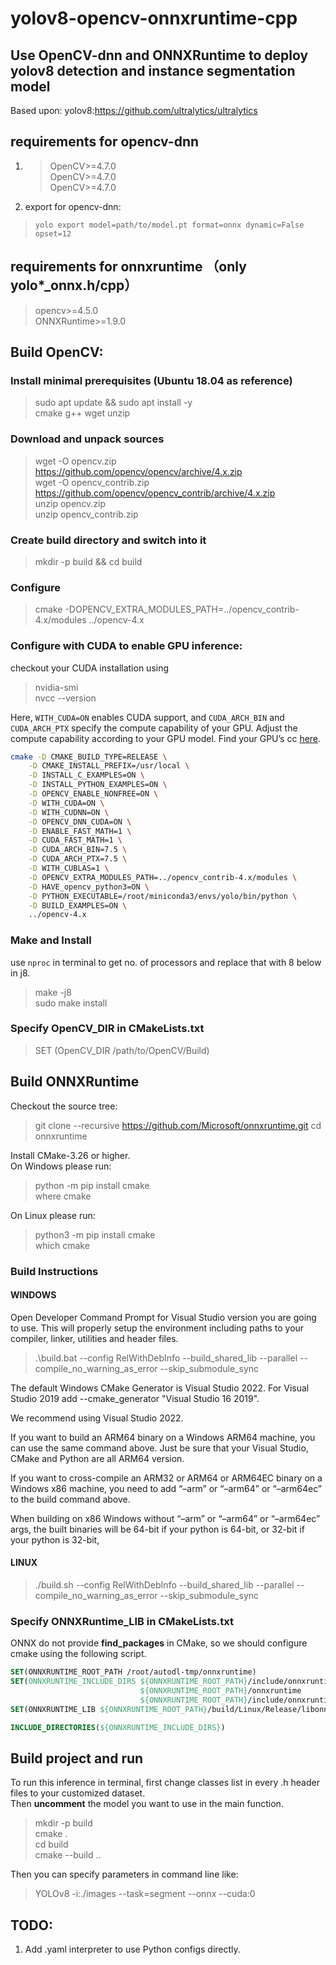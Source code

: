 # yolov8-opencv-onnxruntime-cpp
## Use OpenCV-dnn and ONNXRuntime to deploy yolov8 detection and instance segmentation model<br>
Based upon:
yolov8:https://github.com/ultralytics/ultralytics

## requirements for opencv-dnn
1. > OpenCV>=4.7.0<br>
OpenCV>=4.7.0<br>
OpenCV>=4.7.0<br>

2. export for opencv-dnn:</br>
> ```yolo export model=path/to/model.pt format=onnx dynamic=False  opset=12```</br>

## requirements for onnxruntime （only yolo*_onnx.h/cpp）
>opencv>=4.5.0 </br>
ONNXRuntime>=1.9.0 </br>

## Build OpenCV:

### Install minimal prerequisites (Ubuntu 18.04 as reference)
>sudo apt update && sudo apt install -y </br>
cmake g++ wget unzip </br>
### Download and unpack sources
>wget -O opencv.zip https://github.com/opencv/opencv/archive/4.x.zip </br>
wget -O opencv_contrib.zip https://github.com/opencv/opencv_contrib/archive/4.x.zip</br>
unzip opencv.zip</br>
unzip opencv_contrib.zip</br>
### Create build directory and switch into it
>mkdir -p build && cd build
### Configure
>cmake -DOPENCV_EXTRA_MODULES_PATH=../opencv_contrib-4.x/modules ../opencv-4.x

### Configure with CUDA to enable GPU inference:
checkout your CUDA installation using
>nvidia-smi </br>
nvcc --version

Here, `WITH_CUDA=ON` enables CUDA support, and `CUDA_ARCH_BIN` and `CUDA_ARCH_PTX` specify the compute capability of your GPU. Adjust the compute capability according to your GPU model. Find your GPU’s cc [here](https://developer.nvidia.com/cuda-gpus).

```bash
cmake -D CMAKE_BUILD_TYPE=RELEASE \
	-D CMAKE_INSTALL_PREFIX=/usr/local \
	-D INSTALL_C_EXAMPLES=ON \
	-D INSTALL_PYTHON_EXAMPLES=ON \
	-D OPENCV_ENABLE_NONFREE=ON \
	-D WITH_CUDA=ON \
	-D WITH_CUDNN=ON \
	-D OPENCV_DNN_CUDA=ON \
	-D ENABLE_FAST_MATH=1 \
	-D CUDA_FAST_MATH=1 \
	-D CUDA_ARCH_BIN=7.5 \
    -D CUDA_ARCH_PTX=7.5 \
	-D WITH_CUBLAS=1 \
	-D OPENCV_EXTRA_MODULES_PATH=../opencv_contrib-4.x/modules \
	-D HAVE_opencv_python3=ON \
	-D PYTHON_EXECUTABLE=/root/miniconda3/envs/yolo/bin/python \
	-D BUILD_EXAMPLES=ON \
	../opencv-4.x
```

### Make and Install
use ```nproc``` in terminal to get no. of processors and replace that with 8 below in j8.
>make -j8 \
>sudo make install
### Specify OpenCV_DIR in CMakeLists.txt
>SET (OpenCV_DIR /path/to/OpenCV/Build)

## Build ONNXRuntime
Checkout the source tree:
> git clone --recursive https://github.com/Microsoft/onnxruntime.git
 cd onnxruntime

Install CMake-3.26 or higher. </br>
On Windows please run:
> python -m pip install cmake </br>
where cmake </br>

On Linux please run:
> python3 -m pip install cmake </br>
which cmake </br>

### Build Instructions </br>
#### WINDOWS
Open Developer Command Prompt for Visual Studio version you are going to use. This will properly setup the environment including paths to your compiler, linker, utilities and header files.

>.\build.bat --config RelWithDebInfo --build_shared_lib --parallel --compile_no_warning_as_error --skip_submodule_sync

The default Windows CMake Generator is Visual Studio 2022. For Visual Studio 2019 add --cmake_generator "Visual Studio 16 2019".

We recommend using Visual Studio 2022.

If you want to build an ARM64 binary on a Windows ARM64 machine, you can use the same command above. Just be sure that your Visual Studio, CMake and Python are all ARM64 version.

If you want to cross-compile an ARM32 or ARM64 or ARM64EC binary on a Windows x86 machine, you need to add “–arm” or “–arm64” or “–arm64ec” to the build command above.

When building on x86 Windows without “–arm” or “–arm64” or “–arm64ec” args, the built binaries will be 64-bit if your python is 64-bit, or 32-bit if your python is 32-bit,

#### LINUX
> ./build.sh --config RelWithDebInfo --build_shared_lib --parallel --compile_no_warning_as_error --skip_submodule_sync

### Specify ONNXRuntime_LIB in CMakeLists.txt
ONNX do not provide **find_packages** in CMake, so we should configure cmake using the following script.
```cmake
SET(ONNXRUNTIME_ROOT_PATH /root/autodl-tmp/onnxruntime)
SET(ONNXRUNTIME_INCLUDE_DIRS ${ONNXRUNTIME_ROOT_PATH}/include/onnxruntime
                             ${ONNXRUNTIME_ROOT_PATH}/onnxruntime
                             ${ONNXRUNTIME_ROOT_PATH}/include/onnxruntime/core/session/)
SET(ONNXRUNTIME_LIB ${ONNXRUNTIME_ROOT_PATH}/build/Linux/Release/libonnxruntime.so)

INCLUDE_DIRECTORIES(${ONNXRUNTIME_INCLUDE_DIRS})
```

## Build project and run

To run this inference in terminal, first change classes list in every .h header files to your customized dataset.</br>
Then **uncomment** the model you want to use in the main function.

>mkdir -p build</br>
cmake . </br>
cd build </br>
cmake --build .. </br>

Then you can specify parameters in command line like:
>YOLOv8 -i:./images --task=segment --onnx --cuda:0

## TODO:
1. Add .yaml interpreter to use Python configs directly.
